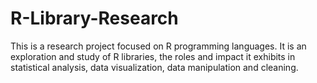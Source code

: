 # R-Library-Research
This is a research project focused on R programming languages. It is an exploration and study of R libraries, the roles and impact it exhibits in statistical analysis, data visualization, data manipulation and cleaning.  
